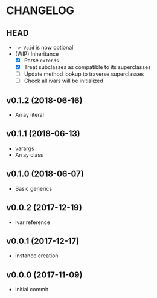# CHANGELOG

## HEAD

- `-> Void` is now optional
- (WIP) Inheritance
  - [x] Parse `extends`
  - [x] Treat subclasses as compatible to its superclasses
  - [ ] Update method lookup to traverse superclasses
  - [ ] Check all ivars will be initialized

## v0.1.2 (2018-06-16)

- Array literal

## v0.1.1 (2018-06-13)

- varargs
- Array class

## v0.1.0 (2018-06-07)

- Basic generics

## v0.0.2 (2017-12-19)

- ivar reference

## v0.0.1 (2017-12-17)

- instance creation

## v0.0.0 (2017-11-09)

- initial commit
